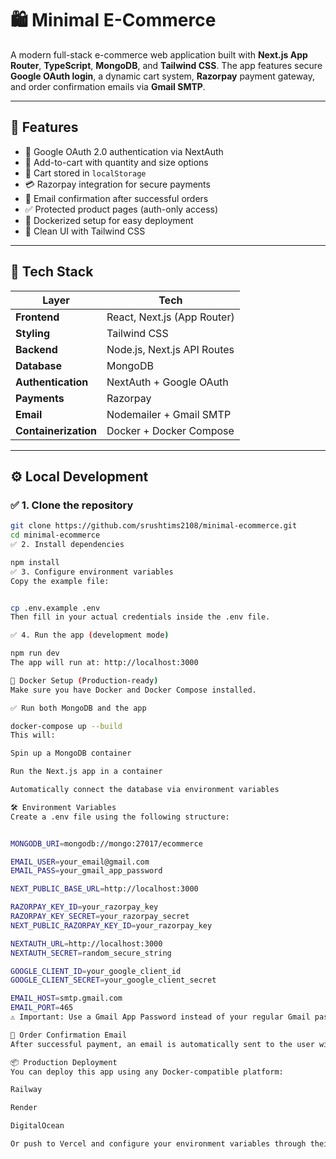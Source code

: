 # 🛍️ Minimal E-Commerce

A modern full-stack e-commerce web application built with **Next.js App Router**, **TypeScript**, **MongoDB**, and **Tailwind CSS**. The app features secure **Google OAuth login**, a dynamic cart system, **Razorpay** payment gateway, and order confirmation emails via **Gmail SMTP**.

---

## 🚀 Features

- 🔐 Google OAuth 2.0 authentication via NextAuth
- 🛒 Add-to-cart with quantity and size options
- 💾 Cart stored in `localStorage`
- 💳 Razorpay integration for secure payments
- 📧 Email confirmation after successful orders
- ✅ Protected product pages (auth-only access)
- 🐳 Dockerized setup for easy deployment
- 🎨 Clean UI with Tailwind CSS

---

## 🧪 Tech Stack

| Layer              | Tech                          |
|-------------------|-------------------------------|
| **Frontend**       | React, Next.js (App Router)   |
| **Styling**        | Tailwind CSS                  |
| **Backend**        | Node.js, Next.js API Routes   |
| **Database**       | MongoDB                       |
| **Authentication** | NextAuth + Google OAuth       |
| **Payments**       | Razorpay                      |
| **Email**          | Nodemailer + Gmail SMTP       |
| **Containerization** | Docker + Docker Compose     |

---

## ⚙️ Local Development

### ✅ 1. Clone the repository

```bash
git clone https://github.com/srushtims2108/minimal-ecommerce.git
cd minimal-ecommerce
✅ 2. Install dependencies

npm install
✅ 3. Configure environment variables
Copy the example file:


cp .env.example .env
Then fill in your actual credentials inside the .env file.

✅ 4. Run the app (development mode)

npm run dev
The app will run at: http://localhost:3000

🐳 Docker Setup (Production-ready)
Make sure you have Docker and Docker Compose installed.

✅ Run both MongoDB and the app

docker-compose up --build
This will:

Spin up a MongoDB container

Run the Next.js app in a container

Automatically connect the database via environment variables

🛠️ Environment Variables
Create a .env file using the following structure:


MONGODB_URI=mongodb://mongo:27017/ecommerce

EMAIL_USER=your_email@gmail.com
EMAIL_PASS=your_gmail_app_password

NEXT_PUBLIC_BASE_URL=http://localhost:3000

RAZORPAY_KEY_ID=your_razorpay_key
RAZORPAY_KEY_SECRET=your_razorpay_secret
NEXT_PUBLIC_RAZORPAY_KEY_ID=your_razorpay_key

NEXTAUTH_URL=http://localhost:3000
NEXTAUTH_SECRET=random_secure_string

GOOGLE_CLIENT_ID=your_google_client_id
GOOGLE_CLIENT_SECRET=your_google_client_secret

EMAIL_HOST=smtp.gmail.com
EMAIL_PORT=465
⚠️ Important: Use a Gmail App Password instead of your regular Gmail password.

📧 Order Confirmation Email
After successful payment, an email is automatically sent to the user with order details using Gmail SMTP and Nodemailer.

📦 Production Deployment
You can deploy this app using any Docker-compatible platform:

Railway

Render

DigitalOcean

Or push to Vercel and configure your environment variables through their dashboard.


